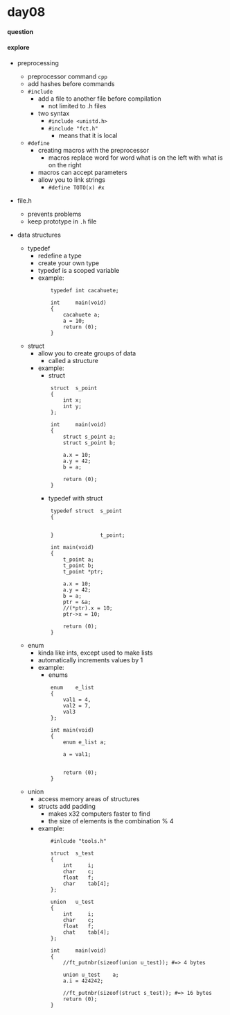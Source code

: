 # day08


#### question 



#### explore

* preprocessing 
	* preprocessor command `cpp`
	* add hashes before commands 
	* `#include` 
		* add a file to another file before compilation 
			* not limited to .h files 
		* two syntax 
			* `#include <unistd.h>`
			* `#include "fct.h"`
				* means that it is local 
	* `#define`
		* creating macros with the preprocessor 
			* macros replace word for word what is on the left with what is on the right 
		* macros can accept parameters
		* allow you to link strings 
			* `#define TOTO(x) #x`
				

* file.h 
	* prevents problems 
	* keep prototype in `.h` file 

* data structures 
	* typedef
		* redefine a type 
		* create your own type
		* typedef is a scoped variable 
		* example:
			```
				typedef int cacahuete;
	
				int		main(void)
				{
					cacahuete a;
					a = 10;
					return (0);
				}
			```
	* struct
		* allow you to create groups of data 
			* called a structure 
		* example: 
			* struct
			```
				struct	s_point
				{
					int x;
					int y;	
				};

				int		main(void)
				{
					struct s_point a;
					struct s_point b;

					a.x = 10;
					a.y = 42;
					b = a;

					return (0);
				}
			```
			* typedef with struct
			```
				typedef struct	s_point
				{


				}				t_point;
				
				int	main(void)
				{
					t_point a;
					t_point b;
					t_point *ptr;

					a.x = 10;
					a.y = 42;
					b = a;
					ptr = &a;
					//(*ptr).x = 10;
					ptr->x = 10;

					return (0);
				}
			```
	* enum
		* kinda like ints, except used to make lists
		* automatically increments values by 1
		* example:
			* enums
			```
				enum	e_list
				{
					val1 = 4,
					val2 = 7,
					val3
				};

				int	main(void)
				{
					enum e_list a;

					a = val1;
					

					return (0);
				}
			```
	* union
		* access memory areas of structures
		* structs add padding 
			* makes x32 computers faster to find 
			* the size of elements is the combination % 4
		* example: 
			```
				#inlcude "tools.h" 

				struct	s_test
				{
					int		i;
					char	c;
					float	f;
					char	tab[4];
				};
				
				union	u_test
				{
					int		i;
					char	c;
					float	f;
					chat	tab[4];
				};

				int		main(void)
				{
					//ft_putnbr(sizeof(union u_test)); #=> 4 bytes
					
					union u_test	a;
					a.i = 424242;

					//ft_putnbr(sizeof(struct s_test)); #=> 16 bytes
					return (0);
				}

			```




